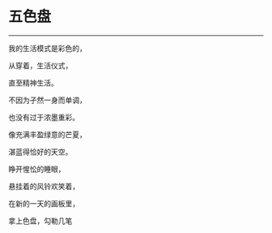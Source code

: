 # 五色盘
---

我的生活模式是彩色的，

从穿着，生活仪式，

直至精神生活。

不因为孑然一身而单调，

也没有过于浓墨重彩。

像充满丰盈绿意的芒夏，

湛蓝得恰好的天空。

睁开惺忪的睡眼，

悬挂着的风铃欢笑着，

在新的一天的画板里，

拿上色盘，勾勒几笔